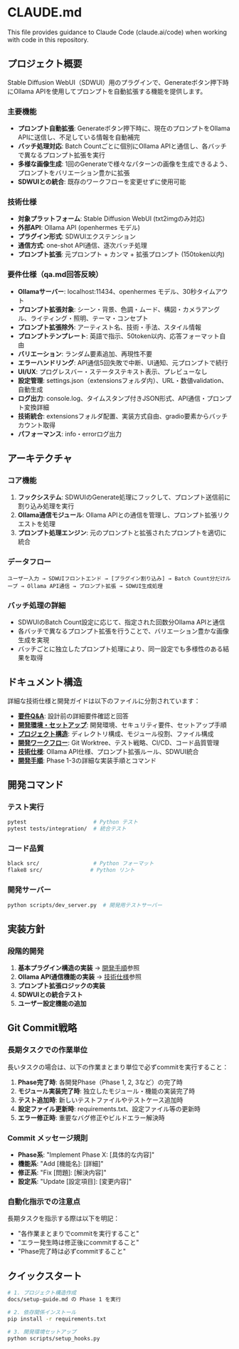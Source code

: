 # CLAUDE.md

This file provides guidance to Claude Code (claude.ai/code) when working with code in this repository.

## プロジェクト概要

Stable Diffusion WebUI（SDWUI）用のプラグインで、Generateボタン押下時にOllama APIを使用してプロンプトを自動拡張する機能を提供します。

### 主要機能
- **プロンプト自動拡張**: Generateボタン押下時に、現在のプロンプトをOllama APIに送信し、不足している情報を自動補完
- **バッチ処理対応**: Batch Countごとに個別にOllama APIと通信し、各バッチで異なるプロンプト拡張を実行
- **多様な画像生成**: 1回のGenerateで様々なパターンの画像を生成できるよう、プロンプトをバリエーション豊かに拡張
- **SDWUIとの統合**: 既存のワークフローを変更せずに使用可能

### 技術仕様
- **対象プラットフォーム**: Stable Diffusion WebUI (txt2imgのみ対応)
- **外部API**: Ollama API (openhermes モデル)
- **プラグイン形式**: SDWUIエクステンション
- **通信方式**: one-shot API通信、逐次バッチ処理
- **プロンプト拡張**: 元プロンプト + カンマ + 拡張プロンプト (150token以内)

### 要件仕様（qa.md回答反映）
- **Ollamaサーバー**: localhost:11434、openhermes モデル、30秒タイムアウト
- **プロンプト拡張対象**: シーン・背景、色調・ムード、構図・カメラアングル、ライティング・照明、テーマ・コンセプト
- **プロンプト拡張除外**: アーティスト名、技術・手法、スタイル情報
- **プロンプトテンプレート**: 英語で指示、50token以内、応答フォーマット自由
- **バリエーション**: ランダム要素追加、再現性不要
- **エラーハンドリング**: API通信5回失敗で中断、UI通知、元プロンプトで続行
- **UI/UX**: プログレスバー・ステータステキスト表示、プレビューなし
- **設定管理**: settings.json（extensionsフォルダ内）、URL・数値validation、自動生成
- **ログ出力**: console.log、タイムスタンプ付きJSON形式、API通信・プロンプト変換詳細
- **技術統合**: extensionsフォルダ配置、実装方式自由、gradio要素からバッチカウント取得
- **パフォーマンス**: info・errorログ出力

## アーキテクチャ

### コア機能
1. **フックシステム**: SDWUIのGenerate処理にフックして、プロンプト送信前に割り込み処理を実行
2. **Ollama通信モジュール**: Ollama APIとの通信を管理し、プロンプト拡張リクエストを処理
3. **プロンプト処理エンジン**: 元のプロンプトと拡張されたプロンプトを適切に統合

### データフロー
```
ユーザー入力 → SDWUIフロントエンド → [プラグイン割り込み] → Batch Count分だけループ → Ollama API通信 → プロンプト拡張 → SDWUI生成処理
```

### バッチ処理の詳細
- SDWUIのBatch Count設定に応じて、指定された回数分Ollama APIと通信
- 各バッチで異なるプロンプト拡張を行うことで、バリエーション豊かな画像生成を実現
- バッチごとに独立したプロンプト処理により、同一設定でも多様性のある結果を取得

## ドキュメント構造

詳細な技術仕様と開発ガイドは以下のファイルに分割されています：

- **[要件Q&A](docs/qa.md)**: 設計前の詳細要件確認と回答
- **[開発環境・セットアップ](docs/development.md)**: 開発環境、セキュリティ要件、セットアップ手順
- **[プロジェクト構造](docs/project-structure.md)**: ディレクトリ構成、モジュール役割、ファイル構成
- **[開発ワークフロー](docs/workflow.md)**: Git Worktree、テスト戦略、CI/CD、コード品質管理
- **[技術仕様](docs/technical-specs.md)**: Ollama API仕様、プロンプト拡張ルール、SDWUI統合
- **[開発手順](docs/setup-guide.md)**: Phase 1-3の詳細な実装手順とコマンド

## 開発コマンド

### テスト実行
```bash
pytest                     # Python テスト
pytest tests/integration/  # 統合テスト
```

### コード品質
```bash
black src/                 # Python フォーマット
flake8 src/               # Python リント
```

### 開発サーバー
```bash
python scripts/dev_server.py  # 開発用テストサーバー
```

## 実装方針

### 段階的開発
1. **基本プラグイン構造の実装** → [開発手順](docs/setup-guide.md)参照
2. **Ollama API通信機能の実装** → [技術仕様](docs/technical-specs.md)参照
3. **プロンプト拡張ロジックの実装**
4. **SDWUIとの統合テスト**
5. **ユーザー設定機能の追加**

## Git Commit戦略

### 長期タスクでの作業単位
長いタスクの場合は、以下の作業まとまり単位で必ずcommitを実行すること：

1. **Phase完了時**: 各開発Phase（Phase 1, 2, 3など）の完了時
2. **モジュール実装完了時**: 独立したモジュール・機能の実装完了時
3. **テスト追加時**: 新しいテストファイルやテストケース追加時
4. **設定ファイル更新時**: requirements.txt、設定ファイル等の更新時
5. **エラー修正時**: 重要なバグ修正やビルドエラー解決時

### Commit メッセージ規則
- **Phase系**: "Implement Phase X: [具体的な内容]"
- **機能系**: "Add [機能名]: [詳細]"
- **修正系**: "Fix [問題]: [解決内容]"
- **設定系**: "Update [設定項目]: [変更内容]"

### 自動化指示での注意点
長期タスクを指示する際は以下を明記：
- "各作業まとまりでcommitを実行すること"
- "エラー発生時は修正後にcommitすること"
- "Phase完了時は必ずcommitすること"

## クイックスタート

```bash
# 1. プロジェクト構造作成
docs/setup-guide.md の Phase 1 を実行

# 2. 依存関係インストール
pip install -r requirements.txt

# 3. 開発環境セットアップ
python scripts/setup_hooks.py
```